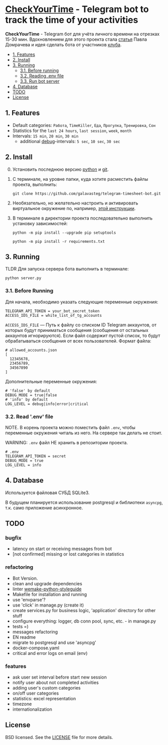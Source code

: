 # [CheckYourTime](http://t.me/checkyourtime_bot) - Telegram bot to track the time of your activities

**CheckYourTime** - Telegram бот для учёта личного времени на отрезках 15-30 мин.
Вдохновлением для этого проекта стала [статья](https://vc.ru/life/143273-12-mesyacev-vedu-pochasovoy-uchet-svoih-del-s-pomoshchyu-timesheets-rasskazyvayu-k-chemu-eto-v-itoge-privelo)
Павла Домрачева и идея сделать бота от участников [клуба](https://titanman.ru/).


- [1. Features](#1-features)
- [2. Install](#2-install)
- [3. Running](#3-before-running)
    - [3.1. Before running](#3-1-before-running)
    - [3.2. Reading .env file](#3-2-reading-env-file)
    - [3.3. Run bot server](#3-3-run-bot-server)
- [4. Database](#4-database)
- [TODO](#todo)
- [License](#license)

## 1. Features

- Default categories: `Работа`, `TimeKiller`, `Еда`, `Прогулка`, `Тренировка`, `Сон`
- Statistics for the `last 24 hours`, `last session`, `week`, `month`
- Intervals: `15 min`, `20 min`, `30 min`
    - additional [debug](#3-1-before-running)-intervals: `5 sec`, `10 sec`, `30 sec`


## 2. Install
0. Установить последнюю версию [python](https://www.python.org/downloads/) и [git](https://git-scm.com/downloads).
1. С терминале, на уровне папки, куда хотите расместить файлы проекта, выполнить:
 
    `git clone https://github.com/galavasteg/telegram-timesheet-bot.git`

3. Необязательно, но желательно настроить и активировать виртуальное окружение по, например, [этой инструкции](https://python-scripts.com/virtualenv).
4. В терминале в директории проекта последовательно выполнить установку зависимостей:
    
    `python -m pip install --upgrade pip setuptools`
    
    `python -m pip install -r requirements.txt`


## 3. Running
TLDR Для запуска сервера бота выполнить в терминале:

`python server.py`

### 3.1. Before Running
Для начала, необходимо указать следующие переменные окружения:
```
TELEGRAM_API_TOKEN = your_bot_secret_token
ACCESS_IDS_FILE = white_list_of_tg_accounts
```
`ACCESS_IDS_FILE` — Путь к файлу со списком ID Telegram аккаунтов, от которых будут приниматься
сообщения (сообщения от остальных аккаунтов игнорируются).
Если файл содержит пустой список, то будут обрабатываться сообщения от всех пользователей. Формат файла:
```
# allowed_accounts.json
[
  12345678,
  23456789,
  34567890
]
```

Дополнительные переменные окружения:
```
# 'false' by default
DEBUG_MODE = true|false
# 'info' by default
LOG_LEVEL = debug|info|error|critical
```

### 3.2. Read '.env' file
NOTE. В корень проекта можно поместить файл `.env`, чтобы переменные окружения читаль из него.
На сервере так делать не стоит.

WARNING: `.env` файл НЕ хранить в репозитории проекта.
```
# .env
TELEGRAM_API_TOKEN = secret
DEBUG_MODE = true
LOG_LEVEL = info
```


## 4. Database
Используется файловая СУБД SQLite3.

В будущем планируется использование postgresql и библиотеки `asyncpg`, т.к. само приложение асинхронное.


## TODO
### bugfix
- latency on start or receiving messages from bot
- [not confirmed] missing or lost categories in statistics

### refactoring
- Bot Version.
- clean and upgrade dependencies
- linter [wemake-python-styleguide](https://wemake-python-stylegui.de/en/latest/)
- Makefile for installation and running
- use 'envparse'?
- use 'click' in manage.py (create it)
- create services.py for business logic, 'application' directory for other stuff
- configure everything: logger, db conn pool, sync, etc. - in manage.py
- tests =)
- messages refactoring
- EN readme
- migrate to postgresql and use 'asyncpg'
- docker-compose.yaml
- critical and error logs on email (env)

### features
- ask user set interval before start new session
- notify user about not completed activities
- adding user's custom categories
- on/off user categories
- statistics: excel representation
- timezone
- internationalization


## License
BSD licensed. See the
[LICENSE](https://github.com/galavasteg/telegram-timesheet-bot/blob/master/LICENSE) file
for more details.